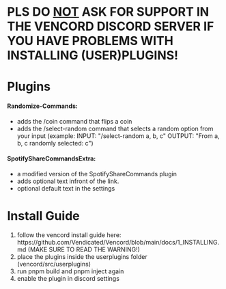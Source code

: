 # PLS DO <ins>NOT</ins> ASK FOR SUPPORT IN THE VENCORD DISCORD SERVER IF YOU HAVE PROBLEMS WITH INSTALLING (USER)PLUGINS! 

# Plugins
<h4>Randomize-Commands: </h4>
 <ul>
  <li>adds the /coin command that flips a coin</li>
  <li>adds the /select-random command that selects a random option from your input (example: INPUT: "/select-random a, b, c"  OUTPUT: "From a, b, c randomly selected: c")</li>
</ul>
<h4> SpotifyShareCommandsExtra: </h4>
 <ul>
  <li>a modified version of the SpotifyShareCommands plugin</li>
  <li>adds optional text infront of the link.</li>
  <li>optional default text in the settings</li>
</ul> 

# Install Guide
<ol>
  <li>follow the vencord install guide here: https://github.com/Vendicated/Vencord/blob/main/docs/1_INSTALLING.md (MAKE SURE TO READ THE WARNING!)</li>
  <li>place the plugins inside the userplugins folder (vencord/src/userplugins)</li>
  <li>run pnpm build and pnpm inject again </li>
  <li>enable the plugin in discord settings</li>
</ol>
